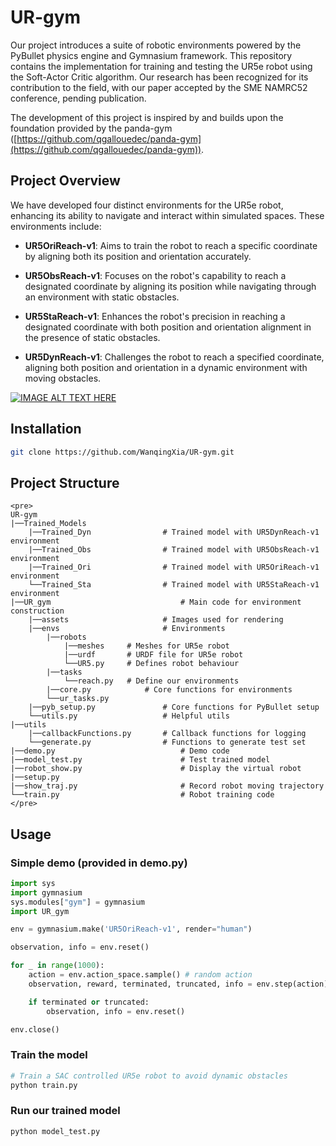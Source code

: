 # UR-gym

Our project introduces a suite of robotic environments powered by the PyBullet physics engine and Gymnasium framework. This repository contains the implementation for training and testing the UR5e robot using the Soft-Actor Critic algorithm. Our research has been recognized for its contribution to the field, with our paper accepted by the SME NAMRC52 conference, pending publication.

The development of this project is inspired by and builds upon the foundation provided by the panda-gym ([https://github.com/qgallouedec/panda-gym](https://github.com/qgallouedec/panda-gym)).


## Project Overview

We have developed four distinct environments for the UR5e robot, enhancing its ability to navigate and interact within simulated spaces. These environments include:

-   **UR5OriReach-v1**: Aims to train the robot to reach a specific coordinate by aligning both its position and orientation accurately.
    
-   **UR5ObsReach-v1**: Focuses on the robot's capability to reach a designated coordinate by aligning its position while navigating through an environment with static obstacles.
    
-   **UR5StaReach-v1**: Enhances the robot's precision in reaching a designated coordinate with both position and orientation alignment in the presence of static obstacles.
    
-   **UR5DynReach-v1**: Challenges the robot to reach a specified coordinate, aligning both position and orientation in a dynamic environment with moving obstacles.

  [![IMAGE ALT TEXT HERE](https://raw.githubusercontent.com/WanqingXia/UR-gym/main/UR_gym/assets/cover.png)](https://www.youtube.com/watch?v=Tq03JQw-MHw)

## Installation
```bash
git clone https://github.com/WanqingXia/UR-gym.git
```

## Project Structure
```
<pre>
UR-gym
|──Trained_Models
	|──Trained_Dyn                # Trained model with UR5DynReach-v1 environment
	|──Trained_Obs                # Trained model with UR5ObsReach-v1 environment
	|──Trained_Ori                # Trained model with UR5OriReach-v1 environment
	└──Trained_Sta                # Trained model with UR5StaReach-v1 environment
|──UR_gym                             # Main code for environment construction
	|──assets                     # Images used for rendering
	|──envs                       # Environments
		|──robots
			|──meshes     # Meshes for UR5e robot
			|──urdf       # URDF file for UR5e robot
			└──UR5.py     # Defines robot behaviour
		|──tasks			  
			└──reach.py   # Define our environments
		|──core.py            # Core functions for environments
		└──ur_tasks.py
	|──pyb_setup.py               # Core functions for PyBullet setup
	└──utils.py                   # Helpful utils
|──utils
	|──callbackFunctions.py       # Callback functions for logging
	└──generate.py                # Functions to generate test set
|──demo.py                            # Demo code
|──model_test.py                      # Test trained model
|──robot_show.py                      # Display the virtual robot
|──setup.py
|──show_traj.py                       # Record robot moving trajectory
└──train.py                           # Robot training code
</pre>
```
## Usage

### Simple demo (provided in demo.py)
```python
import sys
import gymnasium
sys.modules["gym"] = gymnasium
import UR_gym

env = gymnasium.make('UR5OriReach-v1', render="human")

observation, info = env.reset()

for _ in range(1000):
    action = env.action_space.sample() # random action
    observation, reward, terminated, truncated, info = env.step(action)

    if terminated or truncated:
        observation, info = env.reset()

env.close()
```

### Train the model
```python
# Train a SAC controlled UR5e robot to avoid dynamic obstacles
python train.py
```

### Run our trained model
```python
python model_test.py
```
